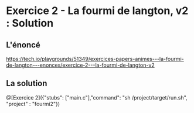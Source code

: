 # Exercice 2 - La fourmi de langton, v2 : Solution

## L'énoncé

https://tech.io/playgrounds/51349/exercices-papers-animes---la-fourmi-de-langton---enonces/exercice-2---la-fourmi-de-langton-v2

## La solution

@[Exercice 2]({"stubs": ["main.c"],"command": "sh /project/target/run.sh", "project" : "fourmi2"})
